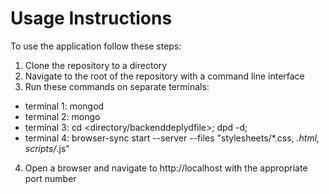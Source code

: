 # Usage Instructions

To use the application follow these steps:

1. Clone the repository to a directory
2. Navigate to the root of the repository with a command line interface
3. Run these commands on separate terminals:
  - terminal 1: mongod
  - terminal 2: mongo
  - terminal 3: cd <directory/backenddeplydfile>; dpd -d;
  - terminal 4: browser-sync start --server --files "stylesheets/*.css, *.html, scripts/*.js"
4. Open a browser and navigate to http://localhost with the appropriate port number

